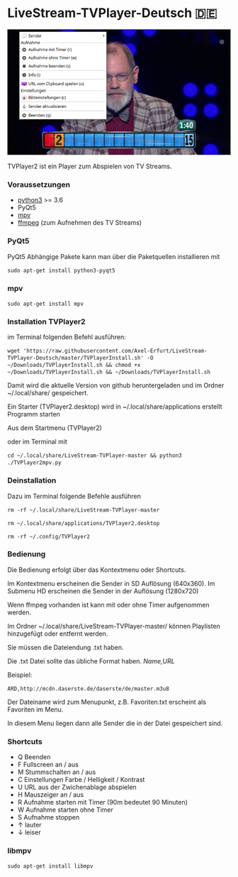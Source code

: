 # LiveStream-TVPlayer-Deutsch :de:


![screenshot](https://github.com/Axel-Erfurt/LiveStream-TVPlayer-Deutsch/blob/master/screenshot.png)

TVPlayer2 ist ein Player zum Abspielen von TV Streams.

### Voraussetzungen

- [python3](https://wiki.ubuntuusers.de/Python/) >= 3.6
- PyQt5
- [mpv](https://wiki.ubuntuusers.de/mpv/)
- [ffmpeg](https://wiki.ubuntuusers.de/FFmpeg/) (zum Aufnehmen des TV Streams)

### PyQt5

PyQt5 Abhängige Pakete kann man über die Paketquellen installieren mit

```shell
sudo apt-get install python3-pyqt5
```

### mpv

```shell
sudo apt-get install mpv
```


### Installation TVPlayer2

im Terminal folgenden Befehl ausführen:

```shell
wget 'https://raw.githubusercontent.com/Axel-Erfurt/LiveStream-TVPlayer-Deutsch/master/TVPlayerInstall.sh' -O ~/Downloads/TVPlayerInstall.sh && chmod +x ~/Downloads/TVPlayerInstall.sh && ~/Downloads/TVPlayerInstall.sh
```

Damit wird die aktuelle Version von github heruntergeladen und im Ordner ~/.local/share/ gespeichert.

Ein Starter (TVPlayer2.desktop) wird in ~/.local/share/applications erstellt
Programm starten

Aus dem Startmenu (TVPlayer2)

oder im Terminal mit

```shell
cd ~/.local/share/LiveStream-TVPlayer-master && python3 ./TVPlayer2mpv.py
```

### Deinstallation

Dazu im Terminal folgende Befehle ausführen

```shell
rm -rf ~/.local/share/LiveStream-TVPlayer-master 
```
```shell
rm ~/.local/share/applications/TVPlayer2.desktop
```
```shell
rm -rf ~/.config/TVPlayer2
```

### Bedienung

Die Bedienung erfolgt über das Kontextmenu oder Shortcuts.

Im Kontextmenu erscheinen die Sender in SD Auflösung (640x360). Im Submenu HD erscheinen die Sender in der Auflösung (1280x720)

Wenn ffmpeg vorhanden ist kann mit oder ohne Timer aufgenommen werden.

Im Ordner ~/.local/share/LiveStream-TVPlayer-master/ können Playlisten hinzugefügt oder entfernt werden.

Sie müssen die Dateiendung .txt haben.

Die .txt Datei sollte das übliche Format haben. *Name,URL*

Beispiel:

```
ARD,http://mcdn.daserste.de/daserste/de/master.m3u8
```

Der Dateiname wird zum Menupunkt, z.B. Favoriten.txt erscheint als Favoriten im Menu.

In diesem Menu liegen dann alle Sender die in der Datei gespeichert sind.



### Shortcuts

- Q 	Beenden
- F 	Fullscreen an / aus
- M 	Stummschalten an / aus
- C 	Einstellungen Farbe / Helligkeit / Kontrast
- U 	URL aus der Zwichenablage abspielen
- H 	Mauszeiger an / aus
- R 	Aufnahme starten mit Timer (90m bedeutet 90 Minuten)
- W 	Aufnahme starten ohne Timer
- S 	Aufnahme stoppen
- ↑ 	lauter
- ↓ 	leiser 

### libmpv

```shell
sudo apt-get install libmpv
```
